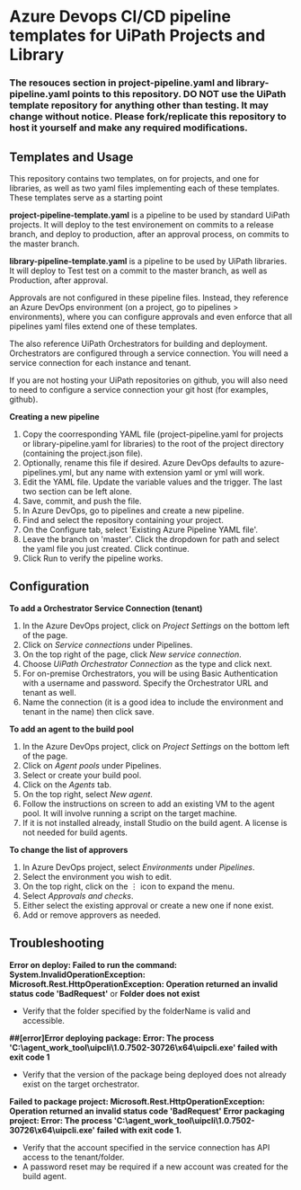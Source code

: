 # Azure Devops CI/CD pipeline templates for UiPath Projects and Library

### The resouces section in project-pipeline.yaml and library-pipeline.yaml points to this repository. DO NOT use the UiPath template repository for anything other than testing. It may change without notice. Please fork/replicate this repository to host it yourself and make any required modifications.

## Templates and Usage

This repository contains two templates, on for projects, and one for libraries, as well as two yaml files implementing each of these templates. These templates serve as a starting point

**project-pipeline-template.yaml** is a pipeline to be used by standard UiPath projects. It will deploy to the test environement on commits to a release branch, and deploy to production, after an approval process, on commits to the master branch.

**library-pipeline-template.yaml** is a pipeline to be used by UiPath libraries. It will deploy to Test test on a commit to the master branch, as well as Production, after approval.

Approvals are not configured in these pipeline files. Instead, they reference an Azure DevOps environment (on a project, go to pipelines > environments), where you can configure approvals and even enforce that all pipelines yaml files extend one of these templates.

The also reference UiPath Orchestrators for building and deployment. Orchestrators are configured through a service connection. You will need a service connection for each instance and tenant.

If you are not hosting your UiPath repositories on github, you will also need to need to configure a service connection your git host (for examples, github).

**Creating a new pipeline**

1. Copy the coorresponding YAML file (project-pipeline.yaml for projects or library-pipeline.yaml for libraries) to the root of the project directory (containing the project.json file).
1. Optionally, rename this file if desired. Azure DevOps defaults to azure-pipelines.yml, but any name with extension yaml or yml will work.
1. Edit the YAML file. Update the variable values and the trigger. The last two section can be left alone.
1. Save, commit, and push the file.
1. In Azure DevOps, go to pipelines and create a new pipeline.
1. Find and select the repository containing your project.
1. On the Configure tab, select 'Existing Azure Pipeline YAML file'.
1. Leave the branch on 'master'. Click the dropdown for path and select the yaml file you just created. Click continue.
1. Click Run to verify the pipeline works.

## Configuration

**To add a Orchestrator Service Connection (tenant)**
1. In the Azure DevOps project, click on *Project Settings* on the bottom left of the page.
1. Click on *Service connections* under Pipelines.
1. On the top right of the page, click *New service connection*.
1. Choose *UiPath Orchestrator Connection* as the type and click next.
1. For on-premise Orchestrators, you will be using Basic Authentication with a username and password. Specify the Orchestrator URL and tenant as well.
1. Name the connection (it is a good idea to include the environment and tenant in the name) then click save.

**To add an agent to the build pool**
1. In the Azure DevOps project, click on *Project Settings* on the bottom left of the page.
1. Click on *Agent pools* under Pipelines.
1. Select or create your build pool.
1. Click on the *Agents* tab.
1. On the top right, select *New agent*.
1. Follow the instructions on screen to add an existing VM to the agent pool. It will involve running a script on the target machine.
1. If it is not installed already, install Studio on the build agent. A license is not needed for build agents.

**To change the list of approvers**
1. In Azure DevOps project, select *Environments* under *Pipelines*.
1. Select the environment you wish to edit.
1. On the top right, click on the ⋮ icon to expand the menu.
1. Select *Approvals and checks*.
1. Either select the existing approval or create a new one if none exist.
1. Add or remove approvers as needed.

## Troubleshooting

**Error on deploy: Failed to run the command: System.InvalidOperationException: Microsoft.Rest.HttpOperationException: Operation returned an invalid status code 'BadRequest'**
or
**Folder does not exist**
- Verify that the folder specified by the folderName is valid and accessible.

**##[error]Error deploying package: Error: The process 'C:\agent\_work\_tool\uipcli\1.0.7502-30726\x64\uipcli.exe' failed with exit code 1**
- Verify that the version of the package being deployed does not already exist on the target orchestrator.

**Failed to package project: Microsoft.Rest.HttpOperationException: Operation returned an invalid status code 'BadRequest'
Error packaging project: Error: The process 'C:\agent\_work\_tool\uipcli\1.0.7502-30726\x64\uipcli.exe' failed with exit code 1.**
- Verify that the account specified in the service connection has API access to the tenant/folder.
- A password reset may be required if a new account was created for the build agent.
